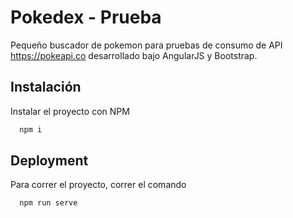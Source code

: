 
# Pokedex - Prueba
Pequeño buscador de pokemon para pruebas de consumo de API https://pokeapi.co desarrollado bajo AngularJS y Bootstrap.




## Instalación

Instalar el proyecto con NPM

```bash
  npm i
```
    
## Deployment

Para correr el proyecto, correr el comando

```bash
  npm run serve
```

